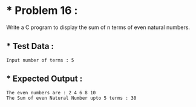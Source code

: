 # * Problem 16 :

Write a C program to display the sum of n terms of even natural numbers.

## * Test Data :

    Input number of terms : 5

## * Expected Output :

    The even numbers are : 2 4 6 8 10  
    The Sum of even Natural Number upto 5 terms : 30  
